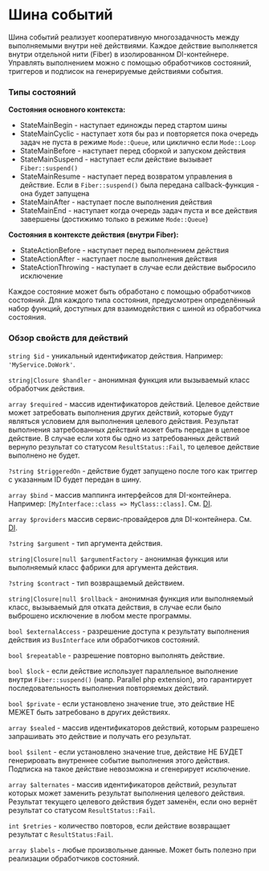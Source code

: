 # Шина событий

Шина событий реализует кооперативную многозадачность между выполняемыми внутри неё действиями. Каждое действие выполняется внутри отдельной нити (Fiber) в изолированном DI-контейнере. Управлять выполнением можно с помощью обработчиков состояний, триггеров и подписок на генерируемые действиями события.


### Типы состояний

**Состояния основного контекста:**

* StateMainBegin - наступает единожды перед стартом шины
* StateMainCyclic - наступает хотя бы раз и повторяется пока очередь задач не пуста в режиме `Mode::Queue`, или циклично если `Mode::Loop`
* StateMainBefore - наступает перед сборкой и запуском действия
* StateMainSuspend - наступает если действие вызывает `Fiber::suspend()`
* StateMainResume - наступает перед возвратом управления в действие. Если в `Fiber::suspend()` была передана callback-функция - она будет запущена
* StateMainAfter - наступает после выполнения действия
* StateMainEnd - наступает когда очередь задач пуста и все действия завершены (достижимо только в режиме `Mode::Queue`)

**Состояния в контексте действия (внутри Fiber):**

* StateActionBefore - наступает перед выполнением действия
* StateActionAfter - наступает после выполнения действия
* StateActionThrowing - наступает в случае если действие выбросило исключение

Каждое состояние может быть обработано с помощью обработчиков состояний. Для каждого типа состояния, предусмотрен определённый набор функций, доступных для взаимодействия с шиной из обработчика состояния.


### Обзор свойств для действий

`string $id` - уникальный идентификатор действия. Например: `'MyService.DoWork'`.

`string|Closure $handler` - анонимная функция или вызываемый класс обработчик действия.

`array $required` - массив идентификаторов действий. Целевое действие может затребовать выполнения других действий, которые будут являться условием для выполнения целевого действия. Результат выполнения затребованных действий может быть передан в целевое действие. В случае если хотя бы одно из затребованных действий вернуло результат со статусом `ResultStatus::Fail`, то целевое действие выполнено не будет.

`?string $triggeredOn` - действие будет запущено после того как триггер с указанным ID будет передан в шину.

`array $bind` - массив маппинга интерфейсов для DI-контейнера. Например: `[MyInterface::class => MyClass::class]`. См. [DI](https://github.com/duyler/dependency-injection).

`array $providers` массив сервис-провайдеров для DI-контейнера. См. [DI](https://github.com/duyler/dependency-injection).

`?string $argument` - тип аргумента действия.

`string|Closure|null $argumentFactory` - анонимная функция или выполняемый класс фабрики для аргумента действия.

`?string $contract` - тип возвращаемый действием.

`string|Closure|null $rollback` - анонимная функция или выполняемый класс, вызываемый для отката действия, в случае если было выброшено исключение в любом месте программы.

`bool $externalAccess` - разрешение доступа к результату выполнения действия из `BusInterface` или обработчиков состояний.

`bool $repeatable` - разрешение повторно выполнять действие.

`bool $lock` - если действие использует параллельное выполнение внутри `Fiber::suspend()` (напр. Parallel php extension), это гарантирует последовательность выполнения повторяемых действий.

`bool $private` - если установлено значение true, это действие НЕ МЕЖЕТ быть затребовано в других действиях.

`array $sealed` - массив идентификаторов действий, которым разрешено запрашивать это действие и получать его результат.

`bool $silent` - если установлено значение true, действие НЕ БУДЕТ генерировать внутреннее событие выполнения этого действия. Подписка на такое действие невозможна и сгенерирует исключение.

`array $alternates` - массив идентификаторов действий, результат которых может заменить результат выполнения целевого действия. Результат текущего целевого действия будет заменён, если оно вернёт результат со статусом `ResultStatus::Fail`.

`int $retries` - количество повторов, если действие возвращает результат с `ResultStatus:Fail`.

`array $labels` - любые произвольные данные. Может быть полезно при реализации обработчиков состояний.
